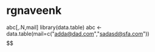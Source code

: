 # rgnaveenk
abc[,.N,mail]
library(data.table)
abc <- data.table(mail=c("adda@dad.com","sadasd@sfa.com"))
$$$$$$$$$$$$$$
